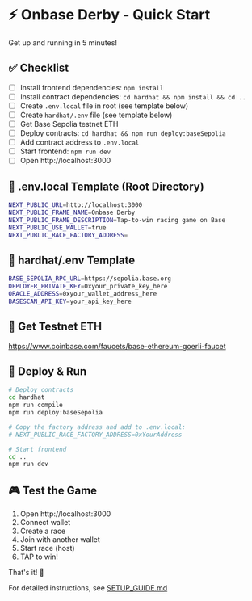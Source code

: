 # ⚡ Onbase Derby - Quick Start

Get up and running in 5 minutes!

## ✅ Checklist

- [ ] Install frontend dependencies: `npm install`
- [ ] Install contract dependencies: `cd hardhat && npm install && cd ..`
- [ ] Create `.env.local` file in root (see template below)
- [ ] Create `hardhat/.env` file (see template below)
- [ ] Get Base Sepolia testnet ETH
- [ ] Deploy contracts: `cd hardhat && npm run deploy:baseSepolia`
- [ ] Add contract address to `.env.local`
- [ ] Start frontend: `npm run dev`
- [ ] Open http://localhost:3000

## 📝 .env.local Template (Root Directory)

```bash
NEXT_PUBLIC_URL=http://localhost:3000
NEXT_PUBLIC_FRAME_NAME=Onbase Derby
NEXT_PUBLIC_FRAME_DESCRIPTION=Tap-to-win racing game on Base
NEXT_PUBLIC_USE_WALLET=true
NEXT_PUBLIC_RACE_FACTORY_ADDRESS=
```

## 📝 hardhat/.env Template

```bash
BASE_SEPOLIA_RPC_URL=https://sepolia.base.org
DEPLOYER_PRIVATE_KEY=0xyour_private_key_here
ORACLE_ADDRESS=0xyour_wallet_address_here
BASESCAN_API_KEY=your_api_key_here
```

## 🎯 Get Testnet ETH

https://www.coinbase.com/faucets/base-ethereum-goerli-faucet

## 🚀 Deploy & Run

```bash
# Deploy contracts
cd hardhat
npm run compile
npm run deploy:baseSepolia

# Copy the factory address and add to .env.local:
# NEXT_PUBLIC_RACE_FACTORY_ADDRESS=0xYourAddress

# Start frontend
cd ..
npm run dev
```

## 🎮 Test the Game

1. Open http://localhost:3000
2. Connect wallet
3. Create a race
4. Join with another wallet
5. Start race (host)
6. TAP to win!

That's it! 🎉

For detailed instructions, see [SETUP_GUIDE.md](./SETUP_GUIDE.md)

